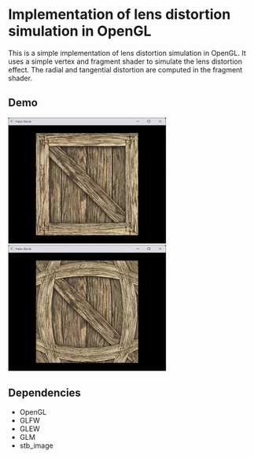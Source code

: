 # Implementation of lens distortion simulation in OpenGL

This is a simple implementation of lens distortion simulation in OpenGL. 
It uses a simple vertex and fragment shader to simulate the lens distortion effect.
The radial and tangential distortion are computed in the fragment shader.

## Demo
![Demo](Screenshots/no_distortion.png) ![Demo2](Screenshots/demo_radial_distortion.png)

## Dependencies
- OpenGL
- GLFW
- GLEW
- GLM
- stb_image
